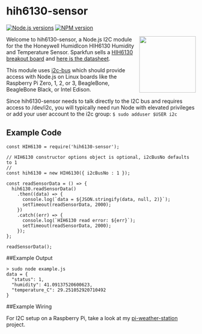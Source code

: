 # hih6130-sensor
[![Node.js versions](https://img.shields.io/badge/Node.js-4.x%20through%207.x-brightgreen.svg)](https://nodejs.org) [![NPM version](https://img.shields.io/npm/v/hih6130-sensor.svg)](https://www.npmjs.com/package/hih6130-sensor)

[<img src="https://cdn.sparkfun.com//assets/parts/6/9/6/9/11295-02.jpg" width="150" align="right">](https://www.sparkfun.com/products/11295)

Welcome to hih6130-sensor, a Node.js I2C module for the the Honeywell HumidIcon HIH6130 Humidity and Temperature Sensor. Sparkfun sells a [HIH6130 breakout board](https://www.sparkfun.com/products/11295) and [here is the datasheet](http://cdn.sparkfun.com/datasheets/Prototyping/1443945.pdf).

This module uses [i2c-bus](https://github.com/fivdi/i2c-bus) which should provide access with Node.js on Linux boards like the Raspberry Pi Zero, 1, 2, or 3, BeagleBone, BeagleBone Black, or Intel Edison.

Since hih6130-sensor needs to talk directly to the I2C bus and requires access to /dev/i2c, you will typically need run Node with elevated privileges or add your user account to the i2c group: ```$ sudo adduser $USER i2c```

## Example Code

```
const HIH6130 = require('hih6130-sensor');

// HIH6130 constructor options object is optional, i2cBusNo defaults to 1
//
const hih6130 = new HIH6130({ i2cBusNo : 1 });

const readSensorData = () => {
  hih6130.readSensorData()
    .then((data) => {
      console.log(`data = ${JSON.stringify(data, null, 2)}`);
      setTimeout(readSensorData, 2000);
    })
    .catch((err) => {
      console.log(`HIH6130 read error: ${err}`);
      setTimeout(readSensorData, 2000);
    });
};

readSensorData();
```

##Example Output

```
> sudo node example.js          
data = {
  "status": 1,
  "humidity": 41.09137520600623,
  "temperature_C": 29.251052920710492
}
```
##Example Wiring

For I2C setup on a Raspberry Pi, take a look at my [pi-weather-station](https://github.com/skylarstein/pi-weather-station) project.
